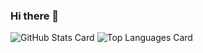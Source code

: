 ### Hi there 👋
![GitHub Stats Card](https://github-readme-stats.vercel.app/api?username=kara9renai&count_private=true&theme=dark)
![Top Languages Card](https://github-readme-stats.vercel.app/api/top-langs/?username=kara9renai)
<!--
**kara9renai/kara9renai** is a ✨ _special_ ✨ repository because its `README.md` (this file) appears on your GitHub profile.

Here are some ideas to get you started:

- 🔭 I’m currently working on ...
- 🌱 I’m currently learning ...
- 👯 I’m looking to collaborate on ...
- 🤔 I’m looking for help with ...
- 💬 Ask me about ...
- 📫 How to reach me: ...
- 😄 Pronouns: ...
- ⚡ Fun fact: ...
-->
